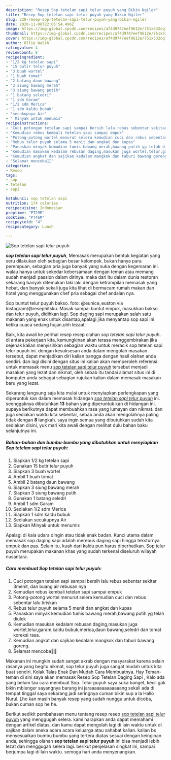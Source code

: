 ```yaml
---
description: "Resep Sop tetelan sapi telur puyuh yang Bikin Ngiler"
title: "Resep Sop tetelan sapi telur puyuh yang Bikin Ngiler"
slug: 220-resep-sop-tetelan-sapi-telur-puyuh-yang-bikin-ngiler
date: 2020-11-08T22:05:54.496Z
image: https://img-global.cpcdn.com/recipes/af4d9747eef9612e/751x532cq70/sop-tetelan-sapi-telur-puyuh-foto-resep-utama.jpg
thumbnail: https://img-global.cpcdn.com/recipes/af4d9747eef9612e/751x532cq70/sop-tetelan-sapi-telur-puyuh-foto-resep-utama.jpg
cover: https://img-global.cpcdn.com/recipes/af4d9747eef9612e/751x532cq70/sop-tetelan-sapi-telur-puyuh-foto-resep-utama.jpg
author: Ollie Walsh
ratingvalue: 4
reviewcount: 8
recipeingredient:
- "1/2 kg tetelan sapi"
- "15 butir telur puyuh"
- "3 buah wortel"
- "1 buah tomat"
- "2 batang daun bawang"
- "3 siung bawang merah"
- "3 siung bawang putih"
- "1 batang seledri"
- "1 sdm Garam"
- "1/2 sdm Merica"
- "1 sdm kaldu bubuk"
- "secukupnya Air"
- " Minyak untuk menumis"
recipeinstructions:
- "Cuci potongan tetelan sapi sampai bersih lalu rebus sebentar sekitar 3menit, dan buang air rebusan nya"
- "Kemudian rebus kembali tetelan sapi sampai empuk"
- "Potong-potong wortel menurut selera kemudian cuci dan rebus sebentar lalu tiriskan"
- "Rebus telur puyuh selama 5 menit dan angkat dan kupas"
- "Panaskan minyak kemudian tumis bawang merah,bawang putih yg telah diulek"
- "Kemudian masukan kedalam rebusan daging,masukan juga wortel,telur,garam,kaldu bubuk,merica,daun bawang,seledri dan tomat koreksi rasa."
- "Kemudian angkat dan sajikan kedalam mangkok dan taburi bawang goreng."
- "Selamat mencoba👩‍🍳"
categories:
- Resep
tags:
- sop
- tetelan
- sapi

katakunci: sop tetelan sapi 
nutrition: 174 calories
recipecuisine: Indonesian
preptime: "PT29M"
cooktime: "PT46M"
recipeyield: "4"
recipecategory: Lunch

---
```



![Sop tetelan sapi telur puyuh](https://img-global.cpcdn.com/recipes/af4d9747eef9612e/751x532cq70/sop-tetelan-sapi-telur-puyuh-foto-resep-utama.jpg)

<b><i>sop tetelan sapi telur puyuh</i></b>, Memasak merupakan bentuk kegiatan yang seru dilakukan oleh sebagian besar kelompok. bukan hanya para perempuan, sebagian pria juga banyak yang suka dengan kegemaran ini. walau hanya untuk sekedar kebersamaan dengan teman atau memang sudah menjadi passion dalam dirinya. maka dari itu dalam dunia restoran sekarang banyak ditemukan laki laki dengan ketrampilan memasak yang hebat, dan banyak sekali juga kita lihat di bermacam rumah makan dan hotel yang menggunakan chef pria sebagai chef andalan nya.

Sop buntut telur puyuh bakso. foto: @eunice_euston via Instagram/@resephitsku. Masak sampai buntut empuk, masukkan bakso dan telur puyuh, didihkan lagi. Sop daging sapi merupakan salah satu makanan yang enak untuk disantap,apalagi jika menyantap sop sapi ini ketika cuaca sedang hujan,uhh lezaat.

Baik, kita awali ke perihal resep resep olahan <i>sop tetelan sapi telur puyuh</i>. di antara pekerjaan kita, kemungkinan akan terasa menggembirakan jika sejenak kalian menyisihkan sebagian waktu untuk meracik sop tetelan sapi telur puyuh ini. dengan kesuksesan anda dalam mengolah masakan tersebut, dapat menjadikan diri kalian bangga dengan hasil olahan anda sendiri. dan lagi disini dengan situs ini kalian akan memperoleh referensi untuk memasak menu <u>sop tetelan sapi telur puyuh</u> tersebut menjadi masakan yang lezat dan nikmat, oleh sebab itu tandai alamat situs ini di komputer anda sebagai sebagian rujukan kalian dalam memasak masakan baru yang lezat.


Sekarang langsung saja kita mulai untuk menyiapkan perlengkapan yang diperuntuk kan dalam memasak hidangan <u><i>sop tetelan sapi telur puyuh</i></u> ini. seenggaknya dibutuhkan <b>13</b> bahan yang diperuntuk kan di hidangan ini. supaya berikutnya dapat membuahkan rasa yang lumayan dan nikmat. dan juga sediakan waktu kita sebentar, sebab anda akan mengolahnya paling tidak dengan <b>8</b> langkah. saya ingin semua yang dibutuhkan sudah kita sediakan disini, yuk mari kita awali dengan melihat dulu bahan baku selanjutnya ini.

<!--inarticleads1-->

##### Bahan-bahan dan bumbu-bumbu yang dibutuhkan untuk menyiapkan Sop tetelan sapi telur puyuh:

1. Siapkan 1/2 kg tetelan sapi
1. Gunakan 15 butir telur puyuh
1. Siapkan 3 buah wortel
1. Ambil 1 buah tomat
1. Ambil 2 batang daun bawang
1. Siapkan 3 siung bawang merah
1. Siapkan 3 siung bawang putih
1. Gunakan 1 batang seledri
1. Ambil 1 sdm Garam
1. Sediakan 1/2 sdm Merica
1. Siapkan 1 sdm kaldu bubuk
1. Sediakan secukupnya Air
1. Siapkan  Minyak untuk menumis


Apalagi di kala udara dingin atau tidak enak badan. Kunci utama dalam memasak sop daging sapi adalah merebus daging sapi hingga teksturnya empuk dan pas. Selain itu, kuah dari kaldu pun harus diperhatikan. Sop telur puyuh merupakan makanan khas yang sudah terkenal diseluruh wilayah nusantara. 

<!--inarticleads2-->

##### Cara membuat Sop tetelan sapi telur puyuh:

1. Cuci potongan tetelan sapi sampai bersih lalu rebus sebentar sekitar 3menit, dan buang air rebusan nya
1. Kemudian rebus kembali tetelan sapi sampai empuk
1. Potong-potong wortel menurut selera kemudian cuci dan rebus sebentar lalu tiriskan
1. Rebus telur puyuh selama 5 menit dan angkat dan kupas
1. Panaskan minyak kemudian tumis bawang merah,bawang putih yg telah diulek
1. Kemudian masukan kedalam rebusan daging,masukan juga wortel,telur,garam,kaldu bubuk,merica,daun bawang,seledri dan tomat koreksi rasa.
1. Kemudian angkat dan sajikan kedalam mangkok dan taburi bawang goreng.
1. Selamat mencoba👩‍🍳


Makanan ini mungkin sudah sangat akrab dengan masyarakat karena selain rasanya yang begitu nikmat, sop telur puyuh juga sangat mudah untuk kita buat sendiri. Kolak Talas Enak Dan Mudah Cara Membuatnya. Hay Teman-teman di sini saya akan memasak Resep Sop Tetelan Daging Sapi , Kalo ada yang belum tau cara membuat Sop. Telur puyuh saya suka banget, kecil gak bikin mblenger sayangnya barang ini jaraaaaaaaaaaaaang sekali ada di tempat tinggal saya sekarang jadi seringnya cuman bikin sup a la Hallo Nurul. Lho kan masih banyak resep yang sudah nunggu untuk dicoba, bukan cuman sop he he. 

Berikut sedikit pembahasan menu tentang resep resep <u>sop tetelan sapi telur puyuh</u> yang menggugah selera. kami harapkan anda dapat memahami dengan artikel diatas, dan kamu dapat mengolah lagi di lain waktu untuk di sajikan dalam aneka acara acara keluarga atau sahabat kalian. kalian bs menyesuaikan bumbu bumbu yang tertera diatas sesuai dengan keinginan anda, sehingga olahan <b>sop tetelan sapi telur puyuh</b> ini bisa menjadi lebih lezat dan menggugah selera lagi. berikut penjelasan singkat ini, sampai berjumpa lagi di lain waktu. semoga hari anda menyenangkan.
